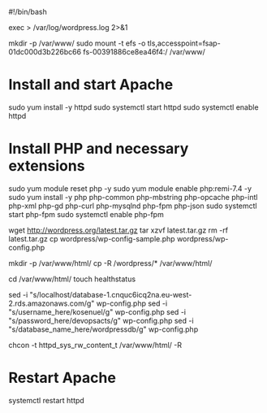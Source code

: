 #!/bin/bash

exec > /var/log/wordpress.log 2>&1

mkdir -p /var/www/
sudo mount -t efs -o tls,accesspoint=fsap-01dc000d3b226bc66 fs-00391886ce8ea46f4:/ /var/www/

# Install and start Apache
sudo yum install -y httpd
sudo systemctl start httpd
sudo systemctl enable httpd

# Install PHP and necessary extensions
sudo yum module reset php -y
sudo yum module enable php:remi-7.4 -y
sudo yum install -y php php-common php-mbstring php-opcache php-intl php-xml php-gd php-curl php-mysqlnd php-fpm php-json
sudo systemctl start php-fpm
sudo systemctl enable php-fpm

wget http://wordpress.org/latest.tar.gz
tar xzvf latest.tar.gz
rm -rf latest.tar.gz
cp wordpress/wp-config-sample.php wordpress/wp-config.php

mkdir -p /var/www/html/
cp -R /wordpress/* /var/www/html/

cd /var/www/html/
touch healthstatus

sed -i "s/localhost/database-1.cnquc6icq2na.eu-west-2.rds.amazonaws.com/g" wp-config.php
sed -i "s/username_here/kosenuel/g" wp-config.php
sed -i "s/password_here/devopsacts/g" wp-config.php
sed -i "s/database_name_here/wordpressdb/g" wp-config.php

chcon -t httpd_sys_rw_content_t /var/www/html/ -R

# Restart Apache
systemctl restart httpd


